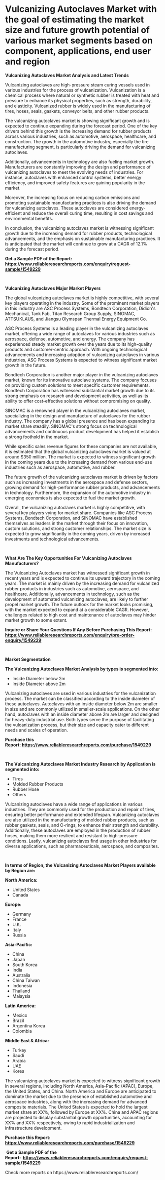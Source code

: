 <p><h1>Vulcanizing Autoclaves Market with the goal of estimating the market size and future growth potential of various market segments based on component, applications, end user and region</h1></p><p><strong>Vulcanizing Autoclaves Market Analysis and Latest Trends</strong></p>
<p><p>Vulcanizing autoclaves are high-pressure steam curing vessels used in various industries for the process of vulcanization. Vulcanization is a chemical process where natural or synthetic rubber is treated with heat and pressure to enhance its physical properties, such as strength, durability, and elasticity. Vulcanized rubber is widely used in the manufacturing of tires, hoses, seals, gaskets, conveyor belts, and other rubber products.</p><p>The vulcanizing autoclaves market is showing significant growth and is expected to continue expanding during the forecast period. One of the key drivers behind this growth is the increasing demand for rubber products across various industries, such as automotive, aerospace, healthcare, and construction. The growth in the automotive industry, especially the tire manufacturing segment, is particularly driving the demand for vulcanizing autoclaves.</p><p>Additionally, advancements in technology are also fueling market growth. Manufacturers are constantly improving the design and performance of vulcanizing autoclaves to meet the evolving needs of industries. For instance, autoclaves with enhanced control systems, better energy efficiency, and improved safety features are gaining popularity in the market.</p><p>Moreover, the increasing focus on reducing carbon emissions and promoting sustainable manufacturing practices is also driving the demand for vulcanizing autoclaves. These autoclaves are considered energy-efficient and reduce the overall curing time, resulting in cost savings and environmental benefits.</p><p>In conclusion, the vulcanizing autoclaves market is witnessing significant growth due to the increasing demand for rubber products, technological advancements, and the emphasis on sustainable manufacturing practices. It is anticipated that the market will continue to grow at a CAGR of 12.1% during the forecast period.</p></p>
<p><strong>Get a Sample PDF of the Report:&nbsp; <a href="https://www.reliableresearchreports.com/enquiry/request-sample/1549229">https://www.reliableresearchreports.com/enquiry/request-sample/1549229</a></strong></p>
<p>&nbsp;</p>
<p><strong>Vulcanizing Autoclaves Major Market Players</strong></p>
<p><p>The global vulcanizing autoclaves market is highly competitive, with several key players operating in the industry. Some of the prominent market players in this industry are ASC Process Systems, Bondtech Corporation, Didion's Mechanical, Tank Fab, Titan Research Group Supply, SINOMAC, ATTSUKLAUS, and Jiangsu Olymspan Thermal Energy Equipment Co.</p><p>ASC Process Systems is a leading player in the vulcanizing autoclaves market, offering a wide range of autoclaves for various industries such as aerospace, defense, automotive, and energy. The company has experienced steady market growth over the years due to its high-quality products and customer-centric approach. With ongoing technological advancements and increasing adoption of vulcanizing autoclaves in various industries, ASC Process Systems is expected to witness significant market growth in the future.</p><p>Bondtech Corporation is another major player in the vulcanizing autoclaves market, known for its innovative autoclave systems. The company focuses on providing custom solutions to meet specific customer requirements. Bondtech Corporation has witnessed substantial market growth due to its strong emphasis on research and development activities, as well as its ability to offer cost-effective solutions without compromising on quality.</p><p>SINOMAC is a renowned player in the vulcanizing autoclaves market, specializing in the design and manufacture of autoclaves for the rubber industry. The company has a global presence and has been expanding its market share steadily. SINOMAC's strong focus on technological advancements and continuous product development has helped it establish a strong foothold in the market.</p><p>While specific sales revenue figures for these companies are not available, it is estimated that the global vulcanizing autoclaves market is valued at around $350 million. The market is expected to witness significant growth in the coming years due to the increasing demand from various end-use industries such as aerospace, automotive, and rubber.</p><p>The future growth of the vulcanizing autoclaves market is driven by factors such as increasing investments in the aerospace and defense sectors, growing demand for high-performance rubber products, and advancements in technology. Furthermore, the expansion of the automotive industry in emerging economies is also expected to fuel the market growth.</p><p>Overall, the vulcanizing autoclaves market is highly competitive, with several key players vying for market share. Companies like ASC Process Systems, Bondtech Corporation, and SINOMAC have established themselves as leaders in the market through their focus on innovation, custom solutions, and strong customer relationships. The market size is expected to grow significantly in the coming years, driven by increased investments and technological advancements.</p></p>
<p>&nbsp;</p>
<p><strong>What Are The Key Opportunities For Vulcanizing Autoclaves Manufacturers?</strong></p>
<p><p>The Vulcanizing Autoclaves market has witnessed significant growth in recent years and is expected to continue its upward trajectory in the coming years. The market is mainly driven by the increasing demand for vulcanized rubber products in industries such as automotive, aerospace, and healthcare. Additionally, advancements in technology, such as the development of automated vulcanizing autoclaves, are likely to further propel market growth. The future outlook for the market looks promising, with the market expected to expand at a considerable CAGR. However, challenges related to high cost and maintenance of autoclaves may hinder market growth to some extent.</p></p>
<p><strong>Inquire or Share Your Questions If Any Before Purchasing This Report: <a href="https://www.reliableresearchreports.com/enquiry/pre-order-enquiry/1549229">https://www.reliableresearchreports.com/enquiry/pre-order-enquiry/1549229</a></strong></p>
<p>&nbsp;</p>
<p><strong>Market Segmentation</strong></p>
<p><strong>The Vulcanizing Autoclaves Market Analysis by types is segmented into:</strong></p>
<p><ul><li>Inside Diameter below 2m</li><li>Inside Diameter above 2m</li></ul></p>
<p><p>Vulcanizing autoclaves are used in various industries for the vulcanization process. The market can be classified according to the inside diameter of these autoclaves. Autoclaves with an inside diameter below 2m are smaller in size and are commonly utilized in smaller-scale applications. On the other hand, autoclaves with an inside diameter above 2m are larger and designed for heavy-duty industrial use. Both types serve the purpose of facilitating the vulcanization process, but their size and capacity cater to different needs and scales of operation.</p></p>
<p><strong>Purchase this Report:&nbsp;<a href="https://www.reliableresearchreports.com/purchase/1549229">https://www.reliableresearchreports.com/purchase/1549229</a></strong></p>
<p>&nbsp;</p>
<p><strong>The Vulcanizing Autoclaves Market Industry Research by Application is segmented into:</strong></p>
<p><ul><li>Tires</li><li>Molded Rubber Products</li><li>Rubber Hose</li><li>Others</li></ul></p>
<p><p>Vulcanizing autoclaves have a wide range of applications in various industries. They are commonly used for the production and repair of tires, ensuring better performance and extended lifespan. Vulcanizing autoclaves are also utilized in the manufacturing of molded rubber products, such as rubber gaskets, seals, and O-rings, to enhance their strength and durability. Additionally, these autoclaves are employed in the production of rubber hoses, making them more resilient and resistant to high-pressure conditions. Lastly, vulcanizing autoclaves find usage in other industries for diverse applications, such as pharmaceuticals, aerospace, and composites.</p></p>
<p>&nbsp;</p>
<p><strong>In terms of Region, the Vulcanizing Autoclaves Market Players available by Region are:</strong></p>
<p>
    <p> <strong> North America: </strong>
        <ul>
            <li>United States</li>
            <li>Canada</li>
        </ul>
        </p> 
    <p> <strong> Europe: </strong>
        <ul>
            <li>Germany</li>
            <li>France</li>
            <li>U.K.</li>
            <li>Italy</li>
            <li>Russia</li>
        </ul>
        </p> 
    <p> <strong> Asia-Pacific: </strong>
        <ul>
            <li>China</li>
            <li>Japan</li>
            <li>South Korea</li>
            <li>India</li>
            <li>Australia</li>
            <li>China Taiwan</li>
            <li>Indonesia</li>
            <li>Thailand</li>
            <li>Malaysia</li>
        </ul>
        </p> 
    <p> <strong> Latin America: </strong>
        <ul>
            <li>Mexico</li>
            <li>Brazil</li>
            <li>Argentina Korea</li>
            <li>Colombia</li>
        </ul>
        </p> 
    <p> <strong> Middle East & Africa: </strong>
        <ul>
            <li>Turkey</li>
            <li>Saudi</li>
            <li>Arabia</li>
            <li>UAE</li>
            <li>Korea</li>
        </ul>
    </p>
    </p>
<p><p>The vulcanizing autoclaves market is expected to witness significant growth in several regions, including North America, Asia-Pacific (APAC), Europe, the United States, and China. North America and Europe are anticipated to dominate the market due to the presence of established automotive and aerospace industries, along with the increasing demand for advanced composite materials. The United States is expected to hold the largest market share at XX%, followed by Europe at XX%. China and APAC regions are projected to display substantial growth opportunities, accounting for XX% and XX% respectively, owing to rapid industrialization and infrastructure development.</p></p>
<p><strong>Purchase this Report: <a href="https://www.reliableresearchreports.com/purchase/1549229">https://www.reliableresearchreports.com/purchase/1549229</a></strong></p>
<p>&nbsp;<strong>Get a Sample PDF of the Report:&nbsp;&nbsp;<a href="https://www.reliableresearchreports.com/enquiry/request-sample/1549229">https://www.reliableresearchreports.com/enquiry/request-sample/1549229</a></strong></p>
<p><strong></strong></p>
<p>Check more reports on https://www.reliableresearchreports.com/</p>